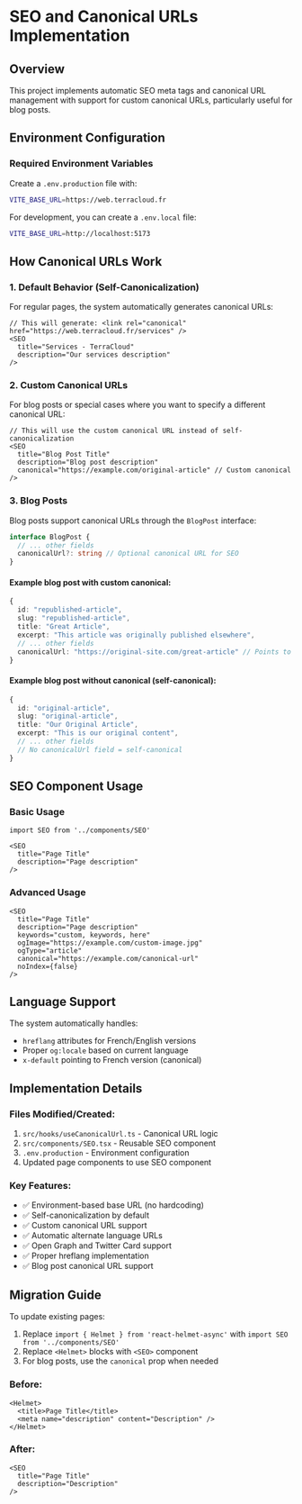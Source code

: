 # SEO and Canonical URLs Implementation

## Overview

This project implements automatic SEO meta tags and canonical URL management with support for custom canonical URLs, particularly useful for blog posts.

## Environment Configuration

### Required Environment Variables

Create a `.env.production` file with:

```bash
VITE_BASE_URL=https://web.terracloud.fr
```

For development, you can create a `.env.local` file:

```bash
VITE_BASE_URL=http://localhost:5173
```

## How Canonical URLs Work

### 1. Default Behavior (Self-Canonicalization)

For regular pages, the system automatically generates canonical URLs:

```tsx
// This will generate: <link rel="canonical" href="https://web.terracloud.fr/services" />
<SEO 
  title="Services - TerraCloud"
  description="Our services description"
/>
```

### 2. Custom Canonical URLs

For blog posts or special cases where you want to specify a different canonical URL:

```tsx
// This will use the custom canonical URL instead of self-canonicalization
<SEO 
  title="Blog Post Title"
  description="Blog post description"
  canonical="https://example.com/original-article" // Custom canonical
/>
```

### 3. Blog Posts

Blog posts support canonical URLs through the `BlogPost` interface:

```typescript
interface BlogPost {
  // ... other fields
  canonicalUrl?: string // Optional canonical URL for SEO
}
```

#### Example blog post with custom canonical:

```typescript
{
  id: "republished-article",
  slug: "republished-article",
  title: "Great Article",
  excerpt: "This article was originally published elsewhere",
  // ... other fields
  canonicalUrl: "https://original-site.com/great-article" // Points to original
}
```

#### Example blog post without canonical (self-canonical):

```typescript
{
  id: "original-article",
  slug: "original-article", 
  title: "Our Original Article",
  excerpt: "This is our original content",
  // ... other fields
  // No canonicalUrl field = self-canonical
}
```

## SEO Component Usage

### Basic Usage

```tsx
import SEO from '../components/SEO'

<SEO 
  title="Page Title"
  description="Page description"
/>
```

### Advanced Usage

```tsx
<SEO 
  title="Page Title"
  description="Page description"
  keywords="custom, keywords, here"
  ogImage="https://example.com/custom-image.jpg"
  ogType="article"
  canonical="https://example.com/canonical-url"
  noIndex={false}
/>
```

## Language Support

The system automatically handles:

- `hreflang` attributes for French/English versions
- Proper `og:locale` based on current language
- `x-default` pointing to French version (canonical)

## Implementation Details

### Files Modified/Created:

1. `src/hooks/useCanonicalUrl.ts` - Canonical URL logic
2. `src/components/SEO.tsx` - Reusable SEO component
3. `.env.production` - Environment configuration
4. Updated page components to use SEO component

### Key Features:

- ✅ Environment-based base URL (no hardcoding)
- ✅ Self-canonicalization by default
- ✅ Custom canonical URL support
- ✅ Automatic alternate language URLs
- ✅ Open Graph and Twitter Card support
- ✅ Proper hreflang implementation
- ✅ Blog post canonical URL support

## Migration Guide

To update existing pages:

1. Replace `import { Helmet } from 'react-helmet-async'` with `import SEO from '../components/SEO'`
2. Replace `<Helmet>` blocks with `<SEO>` component
3. For blog posts, use the `canonical` prop when needed

### Before:
```tsx
<Helmet>
  <title>Page Title</title>
  <meta name="description" content="Description" />
</Helmet>
```

### After:
```tsx
<SEO 
  title="Page Title"
  description="Description"
/>
```
